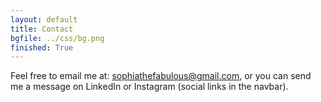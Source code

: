 ```yaml
---
layout: default
title: Contact
bgfile: ../css/bg.png
finished: True
---
```

Feel free to email me at: <a href="mailto:sophiathefabulous.com?subject=Contact%20from%20sophiaisfabulous.com">sophiathefabulous@gmail.com</a>, or you can send me a message on LinkedIn or Instagram (social links in the navbar).
